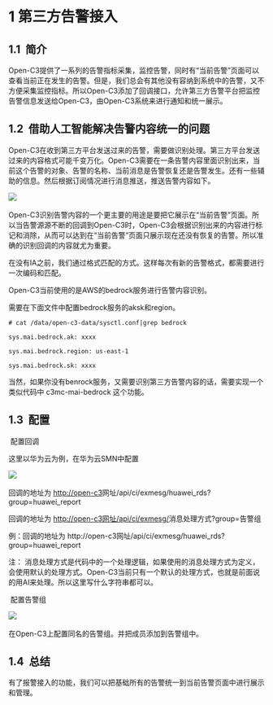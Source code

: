 # 1 第三方告警接入

## 1.1  简介

Open-C3提供了一系列的告警指标采集，监控告警，同时有“当前告警”页面可以查看当前正在发生的告警。但是，我们总会有其他没有容纳到系统中的告警，又不方便采集监控指标。所以Open-C3添加了回调接口，允许第三方告警平台把监控告警信息发送给Open-C3，由Open-C3系统来进行通知和统一展示。

## 1.2  借助人工智能解决告警内容统一的问题

Open-C3在收到第三方平台发送过来的告警，需要做识别处理。第三方平台发送过来的内容格式可能千变万化。Open-C3需要在一条告警内容里面识别出来，当前这个告警的对象、告警的名称、当前消息是告警恢复还是告警发生。还有一些辅助的信息。然后根据订阅情况进行消息推送，推送告警内容如下。

![](/attachments/20250706230956_wps55.jpg) 

Open-C3识别告警内容的一个更主要的用途是要把它展示在“当前告警”页面。所以当告警源源不断的回调到Open-C3时，Open-C3会根据识别出来的内容进行标记和消除，从而可以达到在“当前告警”页面只展示现在还没有恢复的告警。所以准确的识别回调的内容就尤为重要。

在没有IA之前，我们通过格式匹配的方式。这样每次有新的告警格式，都需要进行一次编码和匹配。

Open-C3当前使用的是AWS的bedrock服务进行告警内容识别。

需要在下面文件中配置bedrock服务的aksk和region。

```
# cat /data/open-c3-data/sysctl.conf|grep bedrock

sys.mai.bedrock.ak: xxxx

sys.mai.bedrock.region: us-east-1

sys.mai.bedrock.sk: xxxx
```


当然，如果你没有benrock服务，又需要识别第三方告警内容的话，需要实现一个类似代码中 c3mc-mai-bedrock 这个功能。

## 1.3  配置

 配置回调

这里以华为云为例，在华为云SMN中配置

![](/attachments/20250706230956_wps56.jpg) 

回调的地址为 [http://open-c3](http://open-c3)网址/api/ci/exmesg/huawei_rds?group=huawei_report

回调的地址为 [http://open-c3网址/api/ci/exmesg/](http://open-c3网址/api/ci/exmesg/)消息处理方式?group=告警组

例：回调的地址为 http://open-c3网址/api/ci/exmesg/huawei_rds?group=huawei_report

注： 消息处理方式是代码中的一个处理逻辑，如果使用的消息处理方式为定义，会使用默认的处理方式。Open-C3当前只有一个默认的处理方式，也就是前面说的用AI来处理。所以这里写什么字符串都可以。

 配置告警组

![](/attachments/20250706230956_wps57.jpg) 

在Open-C3上配置同名的告警组。并把成员添加到告警组中。

## 1.4  总结

有了报警接入的功能，我们可以把基础所有的告警统一到当前告警页面中进行展示和管理。